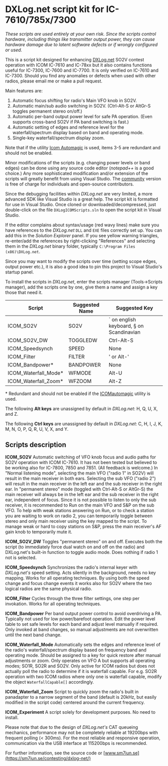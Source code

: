 # DXLog.net script kit for IC-7610/785x/7300

*These scripts are used entirely at your own risk. Since the scripts control hardware, 
including things like transmitter output power, they can cause 
hardware damage due to latent software defects or if wrongly configured or used.*

This is a script kit designed for enhancing [DXLog.net](http://dxlog.net) SO2V contest operation with
ICOM IC-7610 and IC-78xx but it also contains functions useful for IC-7300, IC-7600 and IC-7700. 
It is only verified on IC-7610 and IC-7300. Should you find any anomalies or defects when used with 
other radios, please email me or make a pull request.

Main features are:
1. Automatic focus shifting for radio's Main VFO knob in SO2V.
2. Automatic main/sub audio switching in SO2V. (Ctrl-Alt-S or AltGr-S toggles permanent stereo on/off.)
3. Automatic per-band output power level for safe PA operation. (Even supports cross-band SO2V if PA band switching is fast.) 
4. Automatic setting of edges and reference level for the waterfall/spectrum display based on band and operating mode. 
5. Single-key waterfall/spectrum display zoom. 

Note that if the utility [Icom Automagic](https://github.com/bjornekelund/ICOMautomagic) is used, 
items 3-5 are redundant and should not be enabled. 

Minor modifications of the scripts (e.g. changing power levels or band edges) can be 
done using any source code editor (*notepad++* is a good choice.)
Any more sophisticated modification and/or extension of the scripts will greatly 
benefit from using Visual Studio. The [community](https://visualstudio.microsoft.com/downloads)
version is free of charge for individuals and open-source contributors. 

Since the debugging facilities within *DXLog.net* are very limited, a more advanced SDK like Visual 
Studio is a great help.
The script kit is formatted for use in Visual Studio. Once cloned or 
downloaded/decompressed, just double-click on the file `DXLogICOMScripts.sln` 
to open the script kit in Visual Studio.

If the editor complains about syntax/usage (red wavy lines) make sure you have 
references to the *DXLog.net* `DLL` and `EXE` files correctly set up. 
You can add this in the *Solution Explorer* panel. If you see yellow warning 
triangles, re-enter/add the references by right-clicking "References" and 
selecting them in the *DXLog.net* binary folder, 
typically `C:\Program Files (x86)\DXLog.net`.

Since you may want to modify the scripts over time (setting scope edges, output power etc.), 
it is also a good idea to pin this project to Visual Studio's startup panel.

To install the scripts in *DXLog.net*, enter the scripts manager (Tools->Scripts manager),
add the scripts one by one, give them a name and assign a key those that need it.


| Script               | Suggested Name | Suggested Key                            |
|----------------------|----------------|------------------------------------------|
| ICOM_SO2V            | SO2V           | ` on english keyboard, § on Scandinavian | 
| ICOM_SO2V_DW         | TOGGLEDW       | Ctrl-Alt-S                               |  
| ICOM_Speedsynch      | SPEED          | None                                     | 
| ICOM_Filter          | FILTER         | ' or Alt-'                               |
| ICOM_Bandpower*      | BANDPOWER      | None                                     |
| ICOM_Waterfall_Mode* | WFMODE         | Alt-U                                    | 
| ICOM_Waterfall_Zoom* | WFZOOM         | Alt-Z                                    |


\* Redundant and should not be enabled if the [ICOMautomagic](https://github.com/bjornekelund/ICOMautomagic) utility is used.

The following **Alt keys** are unassigned by default in *DXLog.net*: H, Q, U, X, and Z.

The following **Ctrl keys** are unassigned by default in *DXLog.net*: C, H, I, J, K, M, N, O, P, 
Q, R, U, V, X, and Y.

## Scripts description

**ICOM_SO2V** Automatic switching of VFO knob focus and audio paths for SO2V operation 
with ICOM IC-7610. It has not been tested but believed to be working also for IC-7800, 
7850 and 7851. (All feedback is welcome.) In "Normal listening mode", selecting the 
main VFO ("radio 1" in SO2V) will result in the main receiver in both ears. 
Selecting the sub VFO ("radio 2") will result in the main receiver in the left ear 
and the sub receiver in the right ear. In "permanent stereo" mode (toggled with Ctrl-Alt-S 
or AltGr-S) the main receiver will always be in the left ear and the sub receiver 
in the right ear, independent of focus. Since it is not possible to listen to only 
the sub receiver, it is recommended to Run on the main VFO and S&P on the sub VFO. 
To help with weak stations answering on Run, or to check a station you are waiting 
to work on radio 2, you can temporarily toggle between stereo and only main receiver 
using the key mapped to the script. To manage weak or hard to copy stations on S&P, 
press the main receiver's AF gain knob to temporarily mute it. 

**ICOM_SO2V_DW** Toggles "permanent stereo" on and off. Executes both the script 
(to immediately force dual watch on and off on the radio) and DXLog.net's built-in function
to toggle audio mode. Does nothing if radio 1 not is selected.

**ICOM_Speedsynch** Synchronizes the radio's internal keyer with *DXLog.net's* speed setting.
Acts silently in the background, needs no key mapping. Works for all operating techniques. 
By using both the speed change and focus change events it works also for SO2V where the 
two logical radios are the same physical radio. 

**ICOM_Filter** Cycles through the three filter settings, one step per invokation. 
Works for all operating techniques. 

**ICOM_Bandpower** Per band output power control to avoid overdriving a PA. 
Typically not used for low power/barefoot operation. Edit the power level table 
to set safe levels for each band and adjust level manually if required. 
Only invoked at band changes, so manual adjustments are not overwritten 
until the next band change.

**ICOM_Waterfall_Mode** Automatically sets the edges and reference level of the 
radio's waterfall/spectrum display based on frequency band and operating mode. 
Should be assigned to a key for quick restore after manual adjustments or zoom.
Only operates on VFO A but supports all operating modes; SO1R, SO2R and SO2V.
Only active for ICOM radios but does not actually poll the radio to determine 
if it is waterfall capable. For e.g. SO2R operation with two ICOM radios where 
only one is waterfall capable, modify the object `WaterfallCapable[]` accordingly.

**ICOM_Waterfall_Zoom** Script to quickly zoom the radio's built in panadapter to a 
narrow segment of the band (default is 20kHz, but easily modified in the script code) 
centered around the current frequency.

**ICOM_Experiment** A script solely for development purposes. No need to install. 

Please note that due to the design of *DXLog.net's* CAT queueing mechanics, 
performance may not be completely reliable at 19200bps with frequent polling (< 300ms). 
For the most reliable and responsive operation, communication via the USB interface 
at 115200bps is recommended.

For further information, see the source code or [www.sm7iun.se](https://sm7iun.se/contesting/dxlog-net/)
